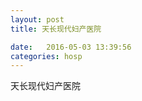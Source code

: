 ```yaml
--- 
layout: post 
title: 天长现代妇产医院

date:   2016-05-03 13:39:56 
categories: hosp 
--- 
```

   
天长现代妇产医院
